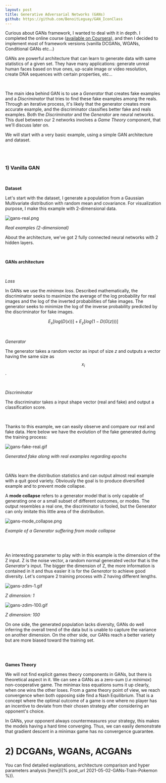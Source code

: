 ```yaml
---
layout: post
title: Generative Adversarial Networks (GANs)
github: https://github.com/BenoitLeguay/GAN_IconClass
---
```


Curious about GANs framework, I wanted to deal with it in depth. I completed the online course ([available on Coursera](https://www.coursera.org/specializations/generative-adversarial-networks-gans)), and then I decided to implement most of framework versions (vanilla DCGANs, WGANs, Conditional GANs etc...)

GANs are powerful architecture that can learn to generate data with same statistics of a given set. They have many applications: generate unreal human faces based on true ones, up-scale image or video resolution, create DNA sequences with certain properties,  etc... 

<br/>

The main idea behind GAN is to use a *Generator* that creates fake examples and a *Discriminator* that tries to find these fake examples among the reals. Through an iterative process, it's likely that the generator creates more accurate example, and the discriminator classifies better fake and reals examples. Both the *Discriminator* and the *Generator* are neural networks. This duel between our 2 networks involves a *Game Theory* component, that we'll discuss later on. 



We will start with a very basic example, using a simple GAN architecture and dataset.

<br/>

<br/>

### 1) Vanilla GAN

<br/>

**Dataset**

Let's start with the dataset, I generate a population from a Gaussian Multivariate distribution with random mean and covariance. For visualization purpose, I make this example with 2-dimensional data. 

![gans-real.png]({{site.baseurl}}/images/gans/gans-real-2d.png)

*Real examples (2-dimensional)*

About the architecture, we've got 2 fully connected neural networks with 2 hidden layers. 

<br/>

**GANs architecture**

<br/>

*Loss*

In GANs we use the *minimax loss*. Described mathematically, the discriminator seeks to maximize the  average of the log probability for real images and the log of the  inverted probabilities of fake images. The generator seeks to minimize the log of the inverse probability predicted by the discriminator for fake images.

$$E_x[log(D(x))] + E_z[log(1 - D(G(z)))]$$

<br/>

*Generator*

The generator takes a random vector as input of size *z* and outputs a vector having the same size as $$x_i$$. 

<br/>

*Discriminator*

The discriminator takes a input shape vector (real and fake) and output a classification score. 

<br/>

Thanks to this example, we can easily observe and compare our real and fake data. Here below we have the evolution of the fake generated during the training process:

![gans-fake-real.gif]({{site.baseurl}}/images/gans/gans-fake-real.gif)

*Generated fake along with real examples regarding epochs*

<br/>

GANs learn the distribution statistics and can output almost real example with a quit good variety. Obviously the goal is to produce diversified example and to prevent mode collapse.  

A **mode collapse** refers to a generator model that is only capable of generating one or a small subset of different outcomes, or modes. The output resembles a real one, the discriminator is fooled, but the Generator can only imitate this little area of the distribution. 

![gans-mode_collapse.png]({{site.baseurl}}/images/gans/gans-mode_collapse.png)

*Example of a Generator suffering from mode collapse*

<br/><br/>

An interesting parameter to play with in this example is the dimension of the Z input. Z is the noise vector, a random normal generated vector that is the *Generator's* input. The bigger the dimension of Z, the more information is contained in it and thus easier it is for the *Generator* to achieve good diversity. Let's compare 2 training process with Z having different lengths.  

![gans-zdim-1.gif]({{site.baseurl}}/images/gans/gans-zdim-1.gif)

*Z dimension: 1*

![gans-zdim-100.gif]({{site.baseurl}}/images/gans/gans-zdim-100.gif)

*Z dimension: 100*

On one side, the generated population lacks diversity, GANs do well inferring the overall trend of the data but is unable to capture the variance on another dimension. On the other side, our GANs reach a better variety but are more biased toward the training set.

<br/><br/>

**Games Theory**

We will not find explicit games theory components in GANs, but there is theoretical aspect in it. We can see a GANs as a zero-sum (*i.e minimax*) non-cooperative game. The minimax loss equations sums it up clearly, when one wins the other loses. From a game theory point of view, we reach convergence when both opposing side find a Nash Equilibrium. That is a concept where the optimal outcome of a game is one where no player has an  incentive to deviate from their chosen strategy after considering an opponent's choice. 

In GANs, your opponent always countermeasures your strategy, this makes the models having a hard time converging. Thus, we can easily demonstrate that gradient descent in a minimax game has no convergence guarantee. 

# 2) DCGANs, WGANs, ACGANs

You can find detailed explanations, architecture comparison and hyper parameters analysis [here]({% post_url 2021-05-02-GANs-Train-Pokemon %}).

<br/>
